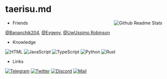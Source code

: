 # taerisu.md

<img align="right" src="https://github-readme-stats.vercel.app/api/top-langs?username=taerisu&langs_count=5&title_color=8c977d&text_color=8c977d&bg_color=00000000&border_color=8c977d55&border_radius=25" alt="Github Readme Stats" />

* Friends

[@Bananchik204](https://github.com/Bananchik204),
[@Evgeny](https://github.com/itsLameni),
[@UwUssimo Robinson](https://github.com/uwussimo)

* Knowledge

![HTML](https://img.shields.io/badge/-HTML5-222222?style=for-the-badge&logo=html5&logoColor=b67663)
![JavaScript](https://img.shields.io/badge/-JavaScript-222222?style=for-the-badge&logo=JavaScript&logoColor=b6ac63)
![TypeScript](https://img.shields.io/badge/-TypeScript-222222?style=for-the-badge&logo=TypeScript&logoColor=638bb6)
![Python](https://img.shields.io/badge/-Python-222222?style=for-the-badge&logo=Python&logoColor=6390b6)
![Rust](https://img.shields.io/badge/-Rust-222222?style=for-the-badge&logo=Rust&logoColor=97857d)

* Links

[![Telegram](https://img.shields.io/badge/-Telegram-222222?style=for-the-badge&logo=Telegram&logoColor=639ab6)](https://t.me/AlexiyRybin)
[![Twitter](https://img.shields.io/badge/-Twitter-222222?style=for-the-badge&logo=Twitter&logoColor=6396b6)](https://twitter.com/taerisu_)
[![Discord](https://img.shields.io/badge/-Discord-222222?style=for-the-badge&logo=Discord&logoColor=636ab6)](https://discord.com/users/586128640136445964)
[![Mail](https://img.shields.io/badge/-Mail-222222?style=for-the-badge&logo=gmail&logoColor=b66467)](mailto:alexiy.rybin@gmail.com)
